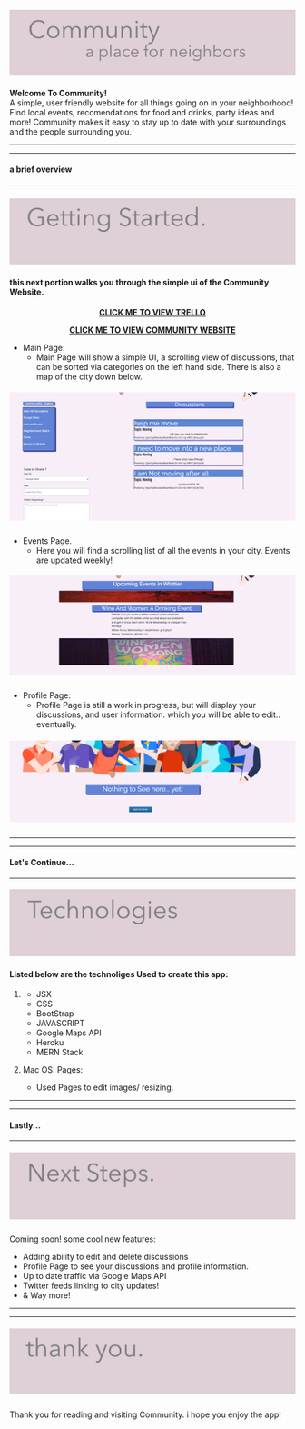

<h4 align="center">
  <img src="Read-Me-Images/intro.png">
</h4>

<b>Welcome To Community!</b> 
<br>
A simple, user friendly website for all things going on in your neighborhood! Find local events, recomendations for food and drinks, party ideas and more! Community makes it easy to stay up to date with your surroundings and the people surrounding you. 

---
---
<h4> a brief overview </h4>

---
<h3 align="center"> 
    <img src="Read-Me-Images/Gettingstarted.png">
</h3>

 <h4>this next portion walks you through the simple ui of the Community Website.</h4>


<center><b>

[CLICK ME TO VIEW TRELLO](https://trello.com/b/9FuY59fd/community)


[CLICK ME TO VIEW COMMUNITY  WEBSITE](https://radiant-brook-29903.herokuapp.com/)

</b></center>



- Main Page:
    - Main Page will show a simple UI, a scrolling view of discussions, that can be sorted via categories on the left hand side. There is also a map of the city down below.
     
<h5 align="center"> 
    <img src="Read-Me-Images/mainpage.png">
</h5>

- Events Page.
    - Here you will find a scrolling list of all the events in your city. Events are updated weekly!

<h5 align="center"> 
    <img src="Read-Me-Images/eventspage.png">
</h5>

- Profile Page:
    - Profile Page is still a work in progress, but will display your discussions, and user information. which you will be able to edit.. eventually.

<h5 align="center"> 
    <img src="Read-Me-Images/profilepage.png">
</h5>

 
---
---

<h4> Let's Continue... </h4>

---

<h4 align="center">
     <img src="Read-Me-Images/technologies.png"> 
     </h4>


 <h4>Listed below are the technoliges Used to create this app: </h4>



1) - JSX
   - CSS 
   - BootStrap 
   - JAVASCRIPT 
   - Google Maps API
   - Heroku
   - MERN Stack

    
3) Mac OS: Pages:
    - Used Pages to edit images/ resizing. 

---
---

<h4> Lastly... </h4>

---

<h5 align="center">
     <img src="Read-Me-Images/next.png"> </h5>

Coming soon! some cool new features:

- Adding ability to edit and delete discussions
- Profile Page to see your discussions and profile information.
- Up to date traffic via Google Maps API
- Twitter feeds linking to city updates!
- & Way more!
---
---

<h5 align="center">
     <img src="Read-Me-Images/ty.png"> 
     </h5>

  Thank you for reading and visiting Community. i hope you enjoy the app! 
